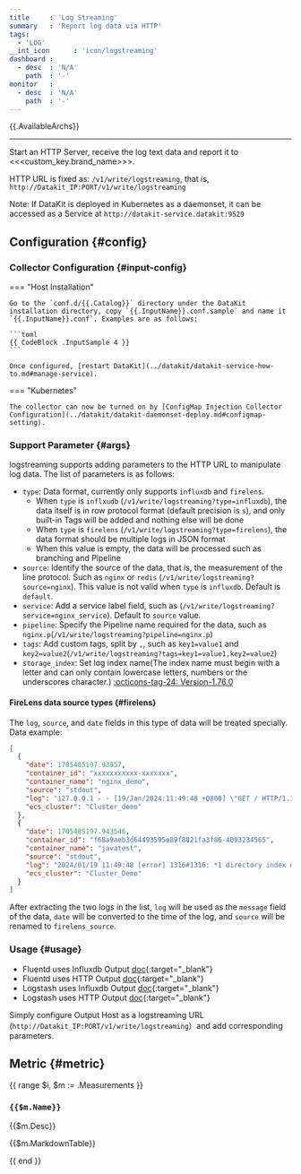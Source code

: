 ```yaml
---
title     : 'Log Streaming'
summary   : 'Report log data via HTTP'
tags:
  - 'LOG'
__int_icon      : 'icon/logstreaming'
dashboard :
  - desc  : 'N/A'
    path  : '-'
monitor   :
  - desc  : 'N/A'
    path  : '-'
---
```



{{.AvailableArchs}}

---

Start an HTTP Server, receive the log text data and report it to <<<custom_key.brand_name>>>.

HTTP URL is fixed as: `/v1/write/logstreaming`, that is, `http://Datakit_IP:PORT/v1/write/logstreaming`

Note: If DataKit is deployed in Kubernetes as a daemonset, it can be accessed as a Service at `http://datakit-service.datakit:9529`

## Configuration {#config}

### Collector Configuration {#input-config}

<!-- markdownlint-disable MD046 -->
=== "Host Installation"

    Go to the `conf.d/{{.Catalog}}` directory under the DataKit installation directory, copy `{{.InputName}}.conf.sample` and name it `{{.InputName}}.conf`. Examples are as follows:
    
    ```toml
    {{ CodeBlock .InputSample 4 }}
    ```
    
    Once configured, [restart DataKit](../datakit/datakit-service-how-to.md#manage-service).

=== "Kubernetes"

    The collector can now be turned on by [ConfigMap Injection Collector Configuration](../datakit/datakit-daemonset-deploy.md#configmap-setting).
<!-- markdownlint-enable -->

### Support Parameter {#args}

logstreaming supports adding parameters to the HTTP URL to manipulate log data. The list of parameters is as follows:

- `type`: Data format, currently only supports `influxdb` and `firelens`.
    - When `type` is `inflxudb` (`/v1/write/logstreaming?type=influxdb`), the data itself is in row protocol format (default precision is `s`), and only built-in Tags will be added and nothing else will be done
    - When `type` is `firelens` (`/v1/write/logstreaming?type=firelens`), the data format should be multiple logs in JSON format
    - When this value is empty, the data will be processed such as branching and Pipeline
- `source`: Identify the source of the data, that is, the measurement of the line protocol. Such as `nginx` or `redis` (`/v1/write/logstreaming?source=nginx`). This value is not valid when `type` is `influxdb`. Default is `default`.
- `service`: Add a service label field, such as (`/v1/write/logstreaming?service=nginx_service`). Default to `source` value.
- `pipeline`: Specify the Pipeline name required for the data, such as `nginx.p`(`/v1/write/logstreaming?pipeline=nginx.p`)
- `tags`: Add custom tags, split by `,`, such as `key1=value1` and `key2=value2`(`/v1/write/logstreaming?tags=key1=value1,key2=value2`)
- `storage_index`: Set log index name(The index name must begin with a letter and can only contain lowercase letters, numbers or the underscores character.) [:octicons-tag-24: Version-1.76.0](../datakit/changelog-2025.md#cl-1.76.0)

#### FireLens data source types {#firelens}

The `log`, `source`, and `date` fields in this type of data will be treated specially. Data example:

```json
[
  {
    "date": 1705485197.93957,
    "container_id": "xxxxxxxxxxx-xxxxxxx",
    "container_name": "nginx_demo",
    "source": "stdout",
    "log": "127.0.0.1 - - [19/Jan/2024:11:49:48 +0800] \"GET / HTTP/1.1\" 403 162 \"-\" \"curl/7.81.0\"",
    "ecs_cluster": "Cluster_demo"
  },
  {
    "date": 1705485197.943546,
    "container_id": "f68a9aeb3d64493595e89f8821fa3f86-4093234565",
    "container_name": "javatest",
    "source": "stdout",
    "log": "2024/01/19 11:49:48 [error] 1316#1316: *1 directory index of \"/var/www/html/\" is forbidden, client: 127.0.0.1, server: _, request: \"GET / HTTP/1.1\", host: \"localhost\"",
    "ecs_cluster": "Cluster_Demo"
  }
]
```

After extracting the two logs in the list, `log` will be used as the `message` field of the data, `date` will be converted to the time of the log, and `source` will be renamed to `firelens_source`.

### Usage {#usage}

- Fluentd uses Influxdb Output [doc](https://github.com/fangli/fluent-plugin-influxdb){:target="_blank"}
- Fluentd uses HTTP Output [doc](https://docs.fluentd.org/output/http){:target="_blank"}
- Logstash uses Influxdb Output [doc](https://www.elastic.co/guide/en/logstash/current/plugins-outputs-influxdb.html){:target="_blank"}
- Logstash uses HTTP Output [doc](https://www.elastic.co/guide/en/logstash/current/plugins-outputs-http.html){:target="_blank"}

Simply configure Output Host as a logstreaming URL (`http://Datakit_IP:PORT/v1/write/logstreaming`）and add corresponding parameters.

## Metric {#metric}

{{ range $i, $m := .Measurements }}

### `{{$m.Name}}`

{{$m.Desc}}

{{$m.MarkdownTable}}

{{ end }}

